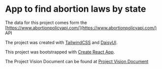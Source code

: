 # App to find abortion laws by state

The data for this project comes form the [https://www.abortionpolicyapi.com/](https://www.abortionpolicyapi.com/) API

The project was created with [TailwindCSS](https://tailwindcss.com/docs/installation) and [DaisyUI](https://daisyui.com/).

This project was bootstrapped with [Create React App](https://github.com/facebook/create-react-app).

The Project Vision Document can be found at [Project Vision Document](https://github.com/lifeparticle/Markdown-Cheatsheet)
